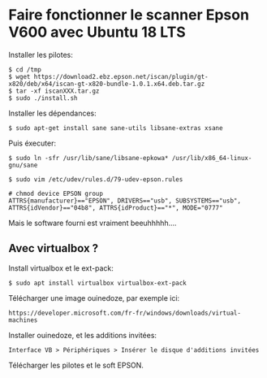 # Faire fonctionner le scanner Epson V600 avec Ubuntu 18 LTS

Installer les pilotes:

	$ cd /tmp	
	$ wget https://download2.ebz.epson.net/iscan/plugin/gt-x820/deb/x64/iscan-gt-x820-bundle-1.0.1.x64.deb.tar.gz
	$ tar -xf iscanXXX.tar.gz
	$ sudo ./install.sh

Installer les dépendances:

	$ sudo apt-get install sane sane-utils libsane-extras xsane

Puis éxecuter:

	$ sudo ln -sfr /usr/lib/sane/libsane-epkowa* /usr/lib/x86_64-linux-gnu/sane

	$ sudo vim /etc/udev/rules.d/79-udev-epson.rules

	# chmod device EPSON group
	ATTRS{manufacturer}=="EPSON", DRIVERS=="usb", SUBSYSTEMS=="usb", ATTRS{idVendor}=="04b8", ATTRS{idProduct}=="*", MODE="0777"

Mais le software fourni est vraiment beeuhhhhh....

## Avec virtualbox ?

Install virtualbox et le ext-pack:

	$ sudo apt install virtualbox virtualbox-ext-pack

Télécharger une image ouinedoze, par exemple ici:

	https://developer.microsoft.com/fr-fr/windows/downloads/virtual-machines

Installer ouinedoze, et les additions invitées:

	Interface VB > Périphériques > Insérer le disque d'additions invitées

Télécharger les pilotes et le soft EPSON.


